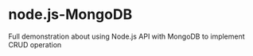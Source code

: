 # node.js-MongoDB
Full demonstration about using Node.js API with MongoDB to implement CRUD operation
